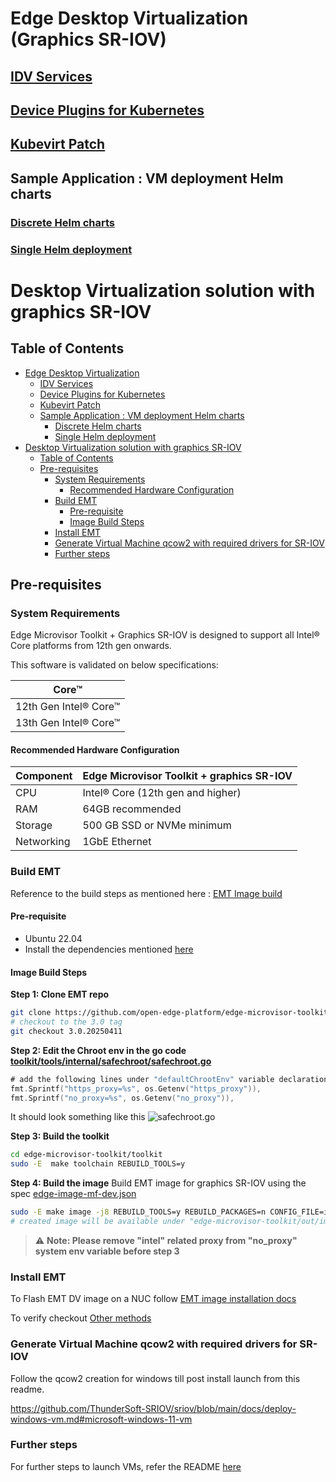 # Edge Desktop Virtualization (Graphics SR-IOV)

## [IDV Services](idv-services/README.md)
## [Device Plugins for Kubernetes](device-plugins-for-kubernetes/README.md)
## [Kubevirt Patch](kubevirt-patch/README.md)
## Sample Application : VM deployment Helm charts
   ### [Discrete Helm charts](sample-application/discrete/README.md)
   ### [Single Helm deployment](sample-application/single/README.md)

# Desktop Virtualization solution with graphics SR-IOV

## Table of Contents
- [Edge Desktop Virtualization](#edge-desktop-virtualization)
  - [IDV Services](#idv-services)
  - [Device Plugins for Kubernetes](#device-plugins-for-kubernetes)
  - [Kubevirt Patch](#kubevirt-patch)
  - [Sample Application : VM deployment Helm charts](#sample-application--vm-deployment-helm-charts)
    - [Discrete Helm charts](#discrete-helm-charts)
    - [Single Helm deployment](#single-helm-deployment)
- [Desktop Virtualization solution with graphics SR-IOV](#desktop-virtualization-solution-with-graphics-sr-iov)
  - [Table of Contents](#table-of-contents)
  - [Pre-requisites](#pre-requisites)
    - [System Requirements](#system-requirements)
      - [Recommended Hardware Configuration](#recommended-hardware-configuration)
    - [Build EMT](#build-emt)
      - [Pre-requisite](#pre-requisite)
      - [Image Build Steps](#image-build-steps)
    - [Install EMT](#install-emt)
    - [Generate Virtual Machine qcow2 with required drivers for SR-IOV](#generate-virtual-machine-qcow2-with-required-drivers-for-sr-iov)
    - [Further steps](#further-steps)

## Pre-requisites

### System Requirements

Edge Microvisor Toolkit + Graphics SR-IOV is designed to support all Intel® Core platforms from 12th gen onwards.

This software is validated on below specifications:

|         Core™         |
| ----------------------|
| 12th Gen Intel® Core™ |
| 13th Gen Intel® Core™ |

#### Recommended Hardware Configuration

| Component    | Edge Microvisor Toolkit + graphics SR-IOV|
|--------------|-----------------------------------|
| CPU          | Intel® Core (12th gen and higher) |
| RAM          | 64GB recommended                  |
| Storage      | 500 GB SSD or NVMe minimum        |
| Networking   | 1GbE Ethernet                     |


### Build EMT

Reference to the build steps as mentioned here : [EMT Image build](https://github.com/smitesh-sutaria/edge-microvisor-toolkit/blob/3.0/docs/developer-guide/get-started/building-howto.md)

#### Pre-requisite
- Ubuntu 22.04
- Install the dependencies mentioned [here](https://github.com/open-edge-platform/edge-microvisor-toolkit/blob/3.0/toolkit/docs/building/prerequisites-ubuntu.md)

#### Image Build Steps

**Step 1: Clone EMT repo**
```bash
git clone https://github.com/open-edge-platform/edge-microvisor-toolkit.git
# checkout to the 3.0 tag
git checkout 3.0.20250411
```
**Step 2: Edit the Chroot env in the go code [toolkit/tools/internal/safechroot/safechroot.go](https://github.com/open-edge-platform/edge-microvisor-toolkit/blob/3.0.20250411/toolkit/tools/internal/safechroot/safechroot.go)**
```go
# add the following lines under "defaultChrootEnv" variable declaration, after the line 102
fmt.Sprintf("https_proxy=%s", os.Getenv("https_proxy")),
fmt.Sprintf("no_proxy=%s", os.Getenv("no_proxy")),
```
It should look something like this
![safechroot.go](docs/artifacts/proxy-go.png)

**Step 3: Build the toolkit**
```bash
cd edge-microvisor-toolkit/toolkit
sudo -E  make toolchain REBUILD_TOOLS=y
```
**Step 4: Build the image**
Build EMT image for graphics SR-IOV using the spec [edge-image-mf-dev.json](https://github.com/open-edge-platform/edge-microvisor-toolkit/blob/3.0-dev/toolkit/imageconfigs/edge-image-mf-dev.json)
```bash
sudo -E make image -j8 REBUILD_TOOLS=y REBUILD_PACKAGES=n CONFIG_FILE=imageconfigs/edge-image-mf-dev.json
# created image will be available under "edge-microvisor-toolkit/out/images/edge-image-mf-dev"
```
> ⚠️ **Note: Please remove "intel" related proxy from "no_proxy" system env variable before step 3**

### Install EMT

To Flash EMT DV image on a NUC follow [EMT image installation docs](https://github.com/intel-innersource/applications.virtualization.maverickflats-tiberos-itep/blob/vm_sidecar_dev_plugin/tiber/tiber_flash_partition.md)

To verify checkout [Other methods](https://github.com/smitesh-sutaria/edge-microvisor-toolkit/blob/3.0/docs/developer-guide/get-started/installation-howto.md)

### Generate Virtual Machine qcow2 with required drivers for SR-IOV

Follow the qcow2 creation for windows till post install launch from this readme.

https://github.com/ThunderSoft-SRIOV/sriov/blob/main/docs/deploy-windows-vm.md#microsoft-windows-11-vm

### Further steps

For further steps to launch VMs, refer the README [here](idv-services/README.md)

